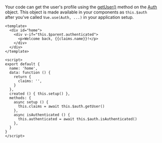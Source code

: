 Your code can get the user's profile using the [getUser()](https://github.com/okta/okta-vue#authgetuser) method on the [Auth](https://github.com/okta/okta-vue#auth) object. This object is made available in your components as `this.$auth` after you've called `Vue.use(Auth, ...)` in your application setup.

```vue
<template>
  <div id="home">
    <div v-if="this.$parent.authenticated">
      <p>Welcome back, {{claims.name}}!</p>
    </div>
  </div>
</template>

<script>
export default {
  name: 'home',
  data: function () {
    return {
      claims: '',
    }
  },
  created () { this.setup() },
  methods: {
    async setup () {
      this.claims = await this.$auth.getUser()
    },
    async isAuthenticated () {
      this.authenticated = await this.$auth.isAuthenticated()
    },
  }
}
</script>
```

